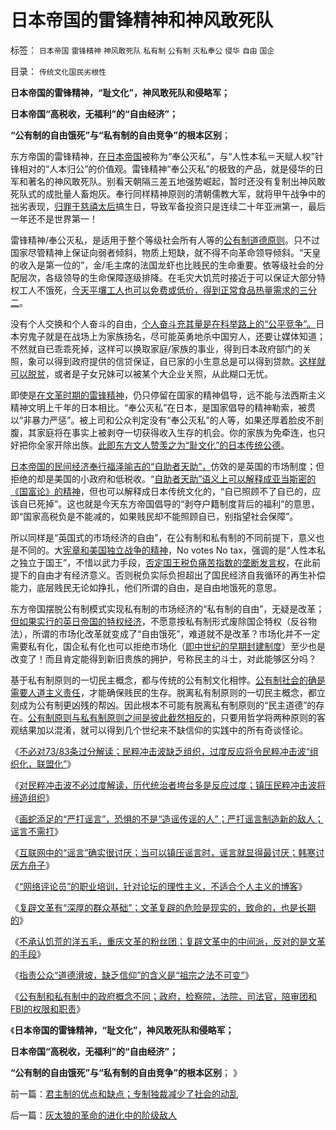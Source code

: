 # 日本帝国的雷锋精神和神风敢死队

标签： `日本帝国` `雷锋精神` `神风敢死队` `私有制` `公有制` `灭私奉公` `侵华` `自由` `国企` 

目录： `传统文化国民劣根性`

**日本帝国的雷锋精神，“耻文化”，神风敢死队和侵略军；**

**日本帝国“高税收，无福利”的“自由经济”；**

**“公有制的自由饿死”与“私有制的自由竞争”的根本区别**；

东方帝国的雷锋精神，[在日本帝国](../../../2009/12/9/日本帝国是中国人最熟悉的社会.md)被称为“奉公灭私”，与“人性本私＝天赋人权”针锋相对的“人本归公”的价值观。雷锋精神“奉公灭私”的极致的产品，就是侵华的日军和著名的神风敢死队。别看天朝隔三差五地强势崛起，暂时还没有复制出神风敢死队式的成批量人畜炮灰。奉行同样精神原则的清朝儒教大军，就将甲午战争中的拙劣表现，[归罪于慈禧太后](../../../2012/3/24/慈禧太后是最激进的改革家之一.md)搞生日，导致军备投资只是连续二十年亚洲第一，最后一年还不是世界第一！

雷锋精神/奉公灭私，是适用于整个等级社会所有人等的[公有制道德原则](../../../2010/3/30/希特勒的纳粹主义是怎么来的.md)。只不过国家尽管精神上保证向弱者倾斜，物质上短缺，就不得不向革命领导倾斜。“天皇的收入是第一位的”，金/毛主席的法国龙虾也比贱民的生命重要。依等级社会的分配层次，各级领导的生命保障逐级排降。在毛灾大饥荒时接近于可以保证大部分特权工人不饿死，[今天平壤工人也可以免费或低价，得到正常食品热量需求的三分二](../../../2009/6/3/朝鲜是个天堂，衣食住行减肥死都免费.md)。

没有个人交换和个人奋斗的自由，[个人奋斗充其量是在科举路上的“公平竞争”。](../../../2012/3/21/国企和高考和科举的封建意义.md)日本穷鬼子就是在战场上为家族扬名，尽可能英勇地杀中国穷人，还要让媒体知道；不然就自已乖乖死掉，这样可以换取家庭/家族的事业，得到日本政府部门的关照，象可以得到政府提供的信贷保证，自已家的小生意总是可以得到贷款。[这样就可以脱贫](http://hi.baidu.com/darthchn/blog/item/6b6f60f87ddcdc54242df202.html)，或者是子女兄妹可以被某个大企业关照，从此糊口无忧。

即使是[在文革时期的雷锋精神](../../../2012/4/6/妖魔化毛主席的，不见得是好东西.md)，仍只停留在国家的精神倡导，远不能与法西斯主义精神文明上千年的日本相比。“奉公灭私”在日本，是国家倡导的精神勒索，被贯以“非暴力严惩”。被上司和公众判定没有“奉公灭私”的人等，如果还厚着脸皮不剖腹，其家庭将在事实上被剥夺一切获得收入生存的机会。你的家族为免牵连，也只好把你全家开除出族。[此即东方文人赞羡之为“耻文化”的日本传统公德](../../../2011/1/6/日本传统文化拖了日本经济的后腿.md)。

[日本帝国的民间经济奉行福泽喻吉的“自助者天助”，](../../../2012/3/15/稀土和假货中的公有制困境.md)仿效的是英国的市场制度；但拒绝的却是美国的小政府和低税收。“[自助者天助”语义上可以解释成亚当斯密的《国富论》的精神](../../../2011/12/10/道德经济学的“公平与效率”和亚当斯密的“自由精神”.md)，但也可以解释成日本传统文化的，“自已照顾不了自已的，应该自已死掉”。这也就是今天东方帝国倡导的“剥夺户籍制度背后的福利”的意思，即“国家高税负是不能减的，如果贱民却不能照顾自已，别指望社会保障”。

所以同样是“英国式的市场经济的自由”，在公有制和私有制的不同前提下，意义也是不同的。大[宪章和美国独立战争的精神](../../../2012/3/3/美国电影《爱国者》中的革命，改良，独立的法学概念.md)，No
votes No tax，强调的是“人性本私之独立于国王”，不惜以武力手段，[否定国王税负痛苦指数的垄断发言权](../../../2010/10/2/税负轻还是重？纳税还是保护费？.md)，在此前提下的自由才有经济意义。否则税负实际负担超出了国民经济自我循环的再生补偿能力，底层贱民无论如挣扎，他们所谓的自由，是自由地饿死的意思。

东方帝国摆脱公有制模式实现私有制的市场经济的“私有制的自由”，无疑是改革；[但如果实行的英日帝国的特权经济](../../../2012/1/27/明朝与印度的精英，降低了政府效率，放大了税负痛苦.md)，不愿意按私有制形式废除国企特权（反谷物法），所谓的市场化改革就变成了“自由饿死”，难道就不是改革？市场化并不一定需要私有化，国企私有化也可以拒绝市场化（[即中世纪的早期封建制度](../../../2012/3/30/封建是统治的进步，黑暗的欧洲中世纪.md)）至少也是改变了！而且肯定能得到新旧贵族的拥护，号称民主的斗士，对此能够区分吗？

基于私有制原则的一切民主概念，都与传统的公有制文化相悖。[公有制社会的确是需要人道主义责任](../../../2012/3/18/传统为什么是公有制？人道主义无私的虚伪性.md)，才能确保贱民的生存。脱离私有制原则的一切民主概念，都立刻成为公有制更凶残的帮凶。因此根本不可能有脱离私有制原则的“民主道德”的存在。[公有制原则与私有制原则之间是彼此截然相反的](../../../2012/3/8/缺失私有制原则，折腾总成黄宗羲定律.md)，只要用哲学将两种原则的客观结果加以混淆，就可以得到几个世纪来不缺信仰的实践中的所有奇谈怪论。

《[不必对73/83条过分解读；民粹冲击波缺乏组织，过度反应将令民粹冲击波“组织化，联盟化”](http://blog.sina.com.cn/s/blog_5563a64d0102e0jx.html)》

《[对民粹冲击波不必过度解读，历代统治者垮台多是反应过度；镇压民粹冲击波将缔造组织](../../../2012/4/3/对紧急状态法不必过分解读，法治不是信仰.md)》

《[画蛇添足的“严打谣言”，恐惧的不是“造谣传谣的人”；严打谣言制造新的敌人；谣言不需打](../../../2012/4/4/画蛇添足的“严打谣言”，恐惧的不是“造谣传谣的人”.md)》

《[互联网中的“谣言”确实很讨厌；当可以镇压谣言时，谣言就显得最讨厌；韩寒讨厌方舟子](../../../2012/4/4/互联网中的“谣言”很讨厌，韩寒眼中讨厌的方舟子；.md)》

《[“网络评论员”的职业培训，针对论坛的理性主义，不适合个人主义的博客](../../../2012/4/4/谣言之令人讨厌，如同博客里的苍蝇.md)》

《[复辟文革有“深厚的群众基础”；文革复辟的危险是现实的，致命的，也是长期的](../../../2012/4/6/文革复辟的危险是现实的，致命的，也是长期的.md)》

《[不承认饥荒的洋五毛，重庆文革的粉丝团；复辟文革中的中间派，反对的是文革的手段](../../../2012/4/6/妖魔化毛主席的，不见得是好东西.md)》

《[指责公众“道德滑坡，缺乏信仰”的含义是“祖宗之法不可变”](../../../2012/4/6/“道德滑坡，缺乏信仰”即“祖宗之法不可变”.md)》

《[公有制和私有制中的政府概念不同；政府，检察院，法院，司法官，陪审团和FBI的权限和职责](../../../2012/4/6/政府，检察院，法院，司法官，陪审团和FBI的权限和职责.md)》

《**日本帝国的雷锋精神，“耻文化”，神风敢死队和侵略军；**

**日本帝国“高税收，无福利”的“自由经济”；**

**“公有制的自由饿死”与“私有制的自由竞争”的根本区别**； 》

前一篇：[君主制的优点和缺点；专制独裁减少了社会的动乱](../../../2012/4/7/君主制的优点和缺点；专制独裁减少了社会的动乱.md)

后一篇：[灰太狼的革命的进化中的阶级敌人](../../../2012/4/8/灰太狼的革命的进化中的阶级敌人.md)